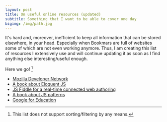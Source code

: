 ```yaml
---
layout: post
title: On useful online resources (updated)
subtitle: Something that I want to be able to cover one day
bigimg: /img/path.jpg
---
```


It's hard and, moreover, inefficient to keep all information that can be stored elsewhere, in your head. Especially when Bookmars are full of websites some of which are not even working anymore. Thus, I am creating this list of resources I extensively use and will continue updating it as soon as I find anything else interesting/useful enough.

Here we go! [^1]

* [Mozilla Developer Network](https://developer.mozilla.org/en-US/)
* [A book about Eloquent JS](http://eloquentjavascript.net/)
* [JS Fiddle for a real-time connected web authoring](https://jsfiddle.net/)
* [A book about JS patterns](https://addyosmani.com/resources/essentialjsdesignpatterns/book/)
* [Google for Education](https://developers.google.com/edu/)

[^1]: This list does not support sorting/filtering by any means.
